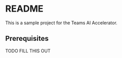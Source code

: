 # README

This is a sample project for the Teams AI Accelerator.

## Prerequisites

TODO FILL THIS OUT
